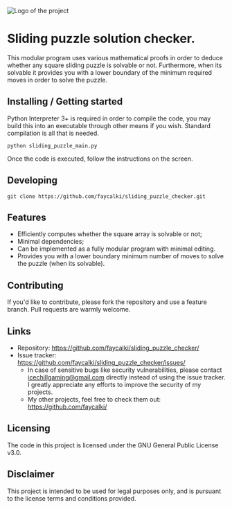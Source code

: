 ![Logo of the project](https://i.imgur.com/AXfA9yr.png)

# Sliding puzzle solution checker.

This modular program uses various mathematical proofs in order to deduce whether any square sliding puzzle is solvable or not. Furthermore, when its solvable it provides you with a lower boundary of the minimum required moves in order to solve the puzzle.

## Installing / Getting started

Python Interpreter 3+ is required in order to compile the code, you may build this into an executable through other means if you wish. 
Standard compilation is all that is needed.

```shell
python sliding_puzzle_main.py
```

Once the code is executed, follow the instructions on the screen.

## Developing

```shell
git clone https://github.com/faycalki/sliding_puzzle_checker.git
```

## Features

* Efficiently computes whether the square array is solvable or not;
* Minimal dependencies;
* Can be implemented as a fully modular program with minimal editing.
* Provides you with a lower boundary minimum number of moves to solve the puzzle (when its solvable).

## Contributing

If you'd like to contribute, please fork the repository and use a feature
branch. Pull requests are warmly welcome.

## Links

- Repository: https://github.com/faycalki/sliding_puzzle_checker/
- Issue tracker: https://github.com/faycalki/sliding_puzzle_checker/issues/
  - In case of sensitive bugs like security vulnerabilities, please contact
    icechillgaming@gmail.com directly instead of using the issue tracker. I greatly appreciate any efforts to improve the security of my projects.
  - My other projects, feel free to check them out: https://github.com/faycalki/

## Licensing

The code in this project is licensed under the GNU General Public License v3.0.

## Disclaimer

This project is intended to be used for legal purposes only, and is pursuant to the license terms and conditions provided.